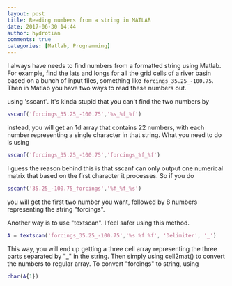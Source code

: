 ```yaml
---
layout: post
title: Reading numbers from a string in MATLAB
date: 2017-06-30 14:44
author: hydrotian
comments: true
categories: [Matlab, Programming]
---
```

I always have needs to find numbers from a formatted string using Matlab. For example, find the lats and longs for all the grid cells of a river basin based on a bunch of input files, something like `forcings_35.25_-100.75`. Then in Matlab you have two ways to read these numbers out.

using 'sscanf'. It's kinda stupid that you can't find the two numbers by

```matlab 
sscanf('forcings_35.25_-100.75','%s_%f_%f')
```
instead, you will get an 1d array that contains 22 numbers, with each number representing a single character in that string. What you need to do is using
```matlab 
sscanf('forcings_35.25_-100.75','forcings_%f_%f')
```
I guess the reason behind this is that sscanf can only output one numerical matrix that based on the first character it processes. So if you do
```matlab 
sscanf('35.25_-100.75_forcings','%f_%f_%s')
```
you will get the first two number you want, followed by 8 numbers representing the string "forcings".
    
Another way is to use "textscan". I feel safer using this method.
```matlab 
A = textscan('forcings_35.25_-100.75','%s %f %f', 'Delimiter', '_')
```
This way, you will end up getting a three cell array representing the three parts separated by "_" in the string. Then simply using cell2mat() to convert the numbers to regular array. To convert "forcings" to string, using
```matlab 
char(A{1})
```